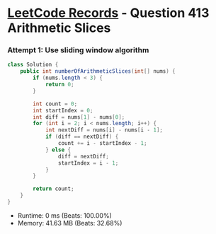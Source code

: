 # [LeetCode Records](../../README.md) - Question 413 Arithmetic Slices

### Attempt 1: Use sliding window algorithm
```java
class Solution {
    public int numberOfArithmeticSlices(int[] nums) {
        if (nums.length < 3) {
            return 0;
        }

        int count = 0;
        int startIndex = 0;
        int diff = nums[1] - nums[0];
        for (int i = 2; i < nums.length; i++) {
            int nextDiff = nums[i] - nums[i - 1];
            if (diff == nextDiff) {
                count += i - startIndex - 1;
            } else {
                diff = nextDiff;
                startIndex = i - 1;
            }
        }

        return count;
    }
}
```
- Runtime: 0 ms (Beats: 100.00%)
- Memory: 41.63 MB (Beats: 32.68%)

<br>
